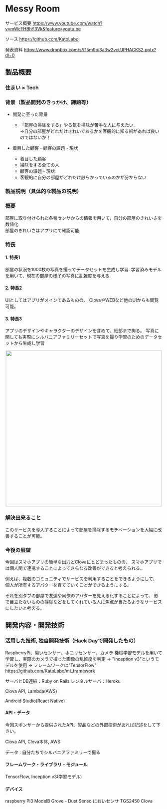 # Messy Room

サービス概要
https://www.youtube.com/watch?v=mWcFHBhY3Vk&feature=youtu.be

ソース
https://github.com/KatoLabo

発表資料
https://www.dropbox.com/s/f15m9oi3a3w2vci/JPHACKS2.pptx?dl=0


## 製品概要
### 住まい × Tech

### 背景（製品開発のきっかけ、課題等）
- 開発に至った背景
  - 「部屋の掃除をする」やる気を掃除が苦手な人に与えたい.  
  →自分の部屋がどれだけきれいであるかを客観的に知る術があれば良いのではないか！
 
- 着目した顧客・顧客の課題・現状
  - 着目した顧客
   - 掃除をする全ての人
  - 顧客の課題・現状
   - 客観的に自分の部屋がどれだけ散らかっているのかが分からない

### 製品説明（具体的な製品の説明）
### 概要
部屋に取り付けられた各種センサからの情報を用いて，自分の部屋のきれいさを数値化  
部屋のきれいさはアプリにて確認可能

### 特長

#### 1. 特長1
部屋の状況を1000枚の写真を撮ってデータセットを生成し学習.
学習済みモデルを用いて、現在の部屋の様子の写真に乱雑度を与える.

#### 2. 特長2
UIとしてはアプリがメインであるものの、
ClovaやWEBなど他のUIからも閲覧可能。

#### 3. 特長3
アプリのデザインやキャラクターのデザインを含めて、細部まで拘る。
写真に関しても実際にシルバニアファミリーセットで写真を撮り学習のためのデータセットから生成し学習
<p align="center">
<img src="https://user-images.githubusercontent.com/40264020/47293636-9e328a80-d645-11e8-95ff-276d72dca239.png" width="500px">
</p>

### 解決出来ること
このサービスを導入することによって部屋を掃除するモチベーションを大幅に改善することが可能。

### 今後の展望
今回はスマホアプリの簡単な出力とClovaにとどまったものの、
スマホアプリでは個人関で連携することによってさらなる改善ができると考えられる。

例えば、複数のコミュニティでサービスを利用することをできるようにして、
個人が所有するアバターを育てていくことができるようにする。

それを別タブの部屋で友達や同僚のアバターを見える化することによって、
影で目立たないものの掃除などをしてくれている人に焦点が当たるようなサービスにしたいと考える。


## 開発内容・開発技術
### 活用した技術, 独自開発技術（Hack Dayで開発したもの）

RaspberryPi、臭いセンサー、ホコリセンサー、カメラ
機械学習モデルを用いて学習し、実際のカメラで撮った画像の乱雑度を判定
 → "inception v3"というモデルを使用
 → フレームワークは"TensorFlow"
 https://github.com/KatoLabo/ml_framework

サーバとDB連結：Ruby on Rails
レンタルサーバ：Heroku

Clova API, Lambda(AWS)

Android Studio(React Native)

#### API・データ
今回スポンサーから提供されたAPI、製品などの外部技術があれば記述をして下さい。

Clova API, Clova本体, AWS

データ : 自分たちでシルバニアファミリーで撮る

#### フレームワーク・ライブラリ・モジュール

TensorFlow, Inception v3(学習モデル)

#### デバイス

raspberry Pi3 ModelB
Grove - Dust Senso
においセンサ TGS2450
Clova



